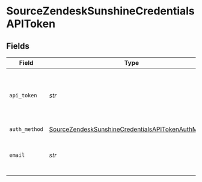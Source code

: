 # SourceZendeskSunshineCredentialsAPIToken


## Fields

| Field                                                                                                                                            | Type                                                                                                                                             | Required                                                                                                                                         | Description                                                                                                                                      |
| ------------------------------------------------------------------------------------------------------------------------------------------------ | ------------------------------------------------------------------------------------------------------------------------------------------------ | ------------------------------------------------------------------------------------------------------------------------------------------------ | ------------------------------------------------------------------------------------------------------------------------------------------------ |
| `api_token`                                                                                                                                      | *str*                                                                                                                                            | :heavy_check_mark:                                                                                                                               | API Token. See the <a href="https://docs.airbyte.io/integrations/sources/zendesk_sunshine">docs</a> for information on how to generate this key. |
| `auth_method`                                                                                                                                    | [SourceZendeskSunshineCredentialsAPITokenAuthMethod](../../models/shared/sourcezendesksunshinecredentialsapitokenauthmethod.md)                  | :heavy_check_mark:                                                                                                                               | N/A                                                                                                                                              |
| `email`                                                                                                                                          | *str*                                                                                                                                            | :heavy_check_mark:                                                                                                                               | The user email for your Zendesk account                                                                                                          |